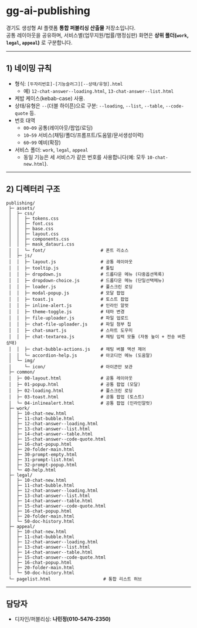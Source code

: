 # gg-ai-publishing

경기도 생성형 AI 플랫폼 **통합 퍼블리싱 산출물** 저장소입니다.  
공통 레이아웃을 공유하며, 서비스별(업무지원/법률/행정심판) 화면은 **상위 폴더(`work`, `legal`, `appeal`)** 로 구분합니다.

---

## 1) 네이밍 규칙

- 형식: `[두자리번호]-[기능슬러그][--상태/유형].html`  
  - 예) `12-chat-answer--loading.html`, `13-chat-answer--list.html`
- 케밥 케이스(kebab-case) 사용.
- 상태/유형은 `--`(더블 하이픈)으로 구분: `--loading`, `--list`, `--table`, `--code-quote` 등.
- 번호 대역
  - `00~09` 공통(레이아웃/팝업/로딩)
  - `10~59` 서비스(채팅/폴더/프롬프트/도움말/문서생성이력)
  - `60~99` 예비(확장)
- 서비스 폴더: `work`, `legal`, `appeal`  
  - 동일 기능은 세 서비스가 같은 번호를 사용합니다(예: 모두 `10-chat-new.html`).

---

## 2) 디렉터리 구조

```
publishing/
 ├─ assets/
 │  ├─ css/
 │  │  ├─ tokens.css
 │  │  ├─ font.css
 │  │  ├─ base.css
 │  │  ├─ layout.css
 │  │  ├─ components.css
 │  │  ├─ mask_datauri.css
 │  │  └─ font/                     # 폰트 리소스
 │  ├─ js/
 │  │  ├─ layout.js                 # 공통 레이아웃
 │  │  ├─ tooltip.js                # 툴팁
 │  │  ├─ dropdown.js               # 드롭다운 메뉴 (다중옵션목록)
 │  │  ├─ dropdown-choice.js        # 드롭다운 메뉴 (단일선택메뉴)
 │  │  ├─ loader.js                 # 풀스크린 로딩
 │  │  ├─ modal-popup.js            # 모달 팝업
 │  │  ├─ toast.js                  # 토스트 팝업
 │  │  ├─ inline-alert.js           # 인라인 알럿
 │  │  ├─ theme-toggle.js           # 테마 변경
 │  │  ├─ file-uploader.js          # 파일 업로드
 │  │  ├─ chat-file-uploader.js     # 파일 첨부 칩
 │  │  ├─ chat-smart.js             # 스마트 도우미
 │  │  ├─ chat-textarea.js          # 채팅 입력 모듈 (자동 높이 + 전송 버튼 상태)
 │  │  ├─ chat-bubble-actions.js    # 채팅 버블 액션 제어
 │  │  └─ accordion-help.js         # 아코디언 메뉴 (도움말)
 │  └─ img/
 │     └─ icon/                     # 아이콘만 보관
 ├─ common/
 │  ├─ 00-layout.html               # 공통 레이아웃
 │  ├─ 01-popup.html                # 공통 팝업 (모달)
 │  ├─ 02-loading.html              # 풀스크린 로딩
 │  ├─ 03-toast.html                # 공통 팝업 (토스트)
 │  └─ 04-inlinealert.html          # 공통 팝업 (인라인알럿)
 ├─ work/
 │  ├─ 10-chat-new.html
 │  ├─ 11-chat-bubble.html
 │  ├─ 12-chat-answer--loading.html
 │  ├─ 13-chat-answer--list.html
 │  ├─ 14-chat-answer--table.html
 │  ├─ 15-chat-answer--code-quote.html
 │  ├─ 16-chat-popup.html
 │  ├─ 20-folder-main.html
 │  ├─ 30-prompt-empty.html
 │  ├─ 31-prompt-list.html
 │  ├─ 32-prompt-popup.html
 │  └─ 40-help.html
 ├─ legal/
 │  ├─ 10-chat-new.html
 │  ├─ 11-chat-bubble.html
 │  ├─ 12-chat-answer--loading.html
 │  ├─ 13-chat-answer--list.html
 │  ├─ 14-chat-answer--table.html
 │  ├─ 15-chat-answer--code-quote.html
 │  ├─ 16-chat-popup.html
 │  ├─ 20-folder-main.html
 │  └─ 50-doc-history.html
 ├─ appeal/
 │  ├─ 10-chat-new.html
 │  ├─ 11-chat-bubble.html
 │  ├─ 12-chat-answer--loading.html
 │  ├─ 13-chat-answer--list.html
 │  ├─ 14-chat-answer--table.html
 │  ├─ 15-chat-answer--code-quote.html
 │  ├─ 16-chat-popup.html
 │  ├─ 20-folder-main.html
 │  └─ 50-doc-history.html
 └─ pagelist.html                    # 통합 리스트 허브
```

---

## 담당자
- 디자인/퍼블리싱: **나민정(010-5476-2350)**
